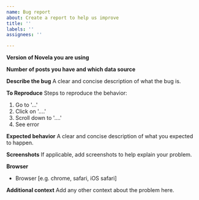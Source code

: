 ```yaml
---
name: Bug report
about: Create a report to help us improve
title: ''
labels: ''
assignees: ''

---
```


**Version of Novela you are using**

**Number of posts you have and which data source**

**Describe the bug**
A clear and concise description of what the bug is.

**To Reproduce**
Steps to reproduce the behavior:
1. Go to '...'
2. Click on '....'
3. Scroll down to '....'
4. See error

**Expected behavior**
A clear and concise description of what you expected to happen.

**Screenshots**
If applicable, add screenshots to help explain your problem.

**Browser**
 - Browser [e.g. chrome, safari, iOS safari]

**Additional context**
Add any other context about the problem here.
